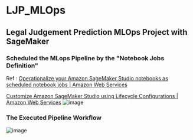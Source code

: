 # LJP_MLOps
## Legal Judgement Prediction MLOps Project with SageMaker 

### Scheduled the MLops Pipeline by the "Notebook Jobs Definition" 
Ref : 
[Operationalize your Amazon SageMaker Studio notebooks as scheduled notebook jobs | Amazon Web Services](https://aws.amazon.com/jp/blogs/machine-learning/operationalize-your-amazon-sagemaker-studio-notebooks-as-scheduled-notebook-jobs/)

[Customize Amazon SageMaker Studio using Lifecycle Configurations | Amazon Web Services](https://aws.amazon.com/ko/blogs/machine-learning/customize-amazon-sagemaker-studio-using-lifecycle-configurations/)
![image](https://github.com/dellaanima/LJP_MLOps/assets/82052850/badfbc05-655b-4a5c-af76-4b500f13391f)



### The Executed Pipeline Workflow 
![image](https://github.com/dellaanima/LJP_MLOps/assets/82052850/8e2c108d-2936-4302-aa78-f035f73d8b9a)

